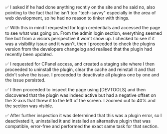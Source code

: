 ✅ I asked if he had done anything recntly on the site and he said no, also pointing to the fact that he isn't too "tech-savvy" especially in the area of web development, so he had no reason to tinker with things.

✅ With this in mind I requested for login credentials and accessed the page to see what was going on.
From the admin login section, everything seemed fine but from a visiors perspective it won't show up.
I checked to see if it was a visibility issue and it wasn't, then I proceeded to check the plugins version from the developers changelog and realised that the plugin had recently been updated. 

✅ I requested for CPanel access, and created a staging site where I then proceeded to uninstall the plugin, clear the cache and reinstall it and that didn't solve the issue.
I proceeded to deactivate all plugins one by one and the issue persisted.

✅ I then proceeded to inspect the page using [DEVTOOLS] and then discovered that the plugin was indeed active but had a negative offset on the X-axis that threw it to the left of the screen.
I zoomed out to 40% and the section was visible.

✅ After further inspection it was determined that this was a plugin error, so I deactivated it, uninstalled it and installed an alternative plugin that was compatible, error-free and performed the exact same task for that section.